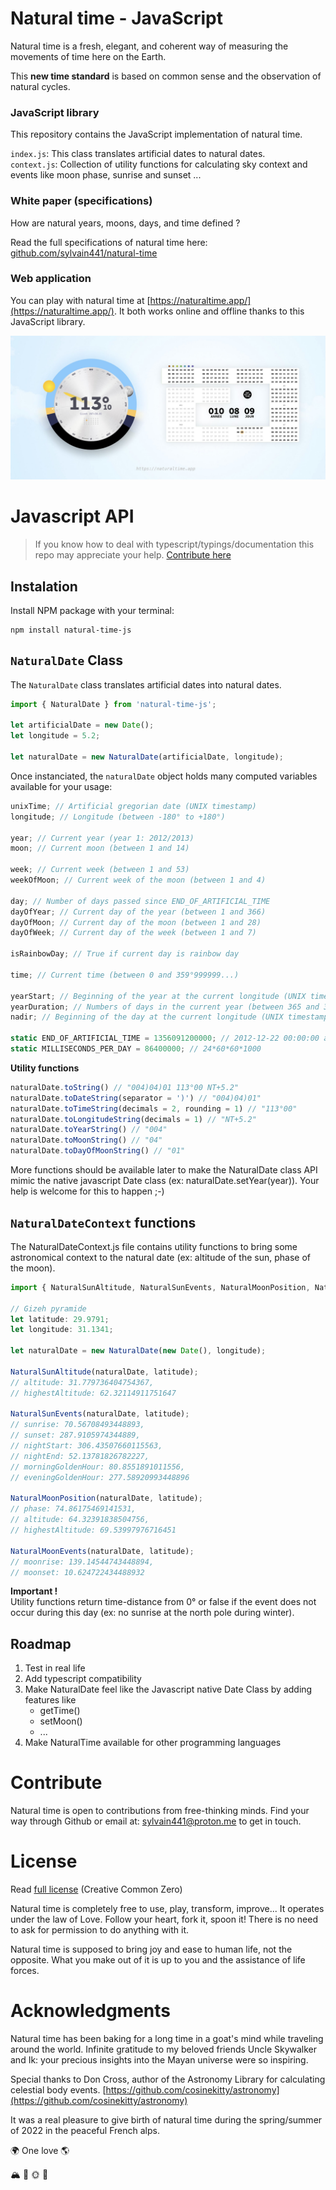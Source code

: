 # Natural time - JavaScript

Natural time is a fresh, elegant, and coherent way of measuring the movements of time here on the Earth.

This **new time standard** is based on common sense and the observation of natural cycles.

### JavaScript library

This repository contains the JavaScript implementation of natural time.  

`index.js`: This class translates artificial dates to natural dates.  
`context.js`: Collection of utility functions for calculating sky context and events like moon phase, sunrise and sunset ...

### White paper (specifications)

How are natural years, moons, days, and time defined ?  

Read the full specifications of natural time here: [github.com/sylvain441/natural-time](https://github.com/sylvain441/natural-time)

### Web application

You can play with natural time at [https://naturaltime.app/](https://naturaltime.app/). It both works online and offline thanks to this JavaScript library.

![Natural time app](.github/natural-time-app.jpg)

# Javascript API

> If you know how to deal with typescript/typings/documentation this repo may appreciate your help. [Contribute here](#contribute)

## Instalation

Install NPM package with your terminal:

```console
npm install natural-time-js
```

## `NaturalDate` Class

The `NaturalDate` class translates artificial dates into natural dates.    

```javascript
import { NaturalDate } from 'natural-time-js';

let artificialDate = new Date();
let longitude = 5.2;

let naturalDate = new NaturalDate(artificialDate, longitude);
```

Once instanciated, the `naturalDate` object holds many computed variables available for your usage:

```javascript
unixTime; // Artificial gregorian date (UNIX timestamp)
longitude; // Longitude (between -180° to +180°)

year; // Current year (year 1: 2012/2013)
moon; // Current moon (between 1 and 14)

week; // Current week (between 1 and 53)
weekOfMoon; // Current week of the moon (between 1 and 4)

day; // Number of days passed since END_OF_ARTIFICIAL_TIME
dayOfYear; // Current day of the year (between 1 and 366)
dayOfMoon; // Current day of the moon (between 1 and 28)
dayOfWeek; // Current day of the week (between 1 and 7)

isRainbowDay; // True if current day is rainbow day

time; // Current time (between 0 and 359°999999...)

yearStart; // Beginning of the year at the current longitude (UNIX timestamp)
yearDuration; // Numbers of days in the current year (between 365 and 366)
nadir; // Beginning of the day at the current longitude (UNIX timestamp)

static END_OF_ARTIFICIAL_TIME = 1356091200000; // 2012-12-22 00:00:00 at +180° East;
static MILLISECONDS_PER_DAY = 86400000; // 24*60*60*1000
```

**Utility functions**  

```javascript   
naturalDate.toString() // "004)04)01 113°00 NT+5.2"
naturalDate.toDateString(separator = ')') // "004)04)01"
naturalDate.toTimeString(decimals = 2, rounding = 1) // "113°00"
naturalDate.toLongitudeString(decimals = 1) // "NT+5.2"
naturalDate.toYearString() // "004"
naturalDate.toMoonString() // "04"
naturalDate.toDayOfMoonString() // "01"
```

More functions should be available later to make the NaturalDate class API mimic the native javascript Date class (ex: naturalDate.setYear(year)). Your help is welcome for this to happen ;-)

## `NaturalDateContext` functions

The NaturalDateContext.js file contains utility functions to bring some astronomical context to the natural date (ex: altitude of the sun, phase of the moon).

```javascript 
import { NaturalSunAltitude, NaturalSunEvents, NaturalMoonPosition, NaturalMoonEvents } from 'natural-time-js/context';

// Gizeh pyramide
let latitude: 29.9791; 
let longitude: 31.1341;

let naturalDate = new NaturalDate(new Date(), longitude);

NaturalSunAltitude(naturalDate, latitude);
// altitude: 31.779736404754367, 
// highestAltitude: 62.32114911751647

NaturalSunEvents(naturalDate, latitude);
// sunrise: 70.56708493448893,
// sunset: 287.9105974344889,
// nightStart: 306.43507660115563,
// nightEnd: 52.13781826782227,
// morningGoldenHour: 80.8551891011556,
// eveningGoldenHour: 277.58920993448896

NaturalMoonPosition(naturalDate, latitude);
// phase: 74.86175469141531,
// altitude: 64.32391838504756,
// highestAltitude: 69.53997976716451

NaturalMoonEvents(naturalDate, latitude);
// moonrise: 139.14544743448894,
// moonset: 10.624722434488932
```

**Important !**  
Utility functions return time-distance from 0° or false if the event does not occur during this day (ex: no sunrise at the north pole during winter).

## Roadmap

1. Test in real life
2. Add typescript compatibility
3. Make NaturalDate feel like the Javascript native Date Class by adding features like
    - getTime()
    - setMoon()
    - ...
4. Make NaturalTime available for other programming languages

# Contribute

Natural time is open to contributions from free-thinking minds. Find your way through Github or email at: [sylvain441@proton.me](mailto:sylvain441@proton.me) to get in touch.

# License

Read [full license](./LICENSE) (Creative Common Zero)

Natural time is completely free to use, play, transform, improve... It operates under the law of Love. Follow your heart, fork it, spoon it! There is no need to ask for permission to do anything with it.

Natural time is supposed to bring joy and ease to human life, not the opposite. What you make out of it is up to you and the assistance of life forces.

# Acknowledgments

Natural time has been baking for a long time in a goat's mind while traveling around the world. Infinite gratitude to my beloved friends Uncle Skywalker and Ik: your precious insights into the Mayan universe were so inspiring.

Special thanks to Don Cross, author of the Astronomy Library for calculating celestial body events.
[https://github.com/cosinekitty/astronomy](https://github.com/cosinekitty/astronomy)

It was a real pleasure to give birth of natural time during the spring/summer of 2022 in the peaceful French alps.

🌍 One love 🌎

🏔 🐐 🌞 🌈